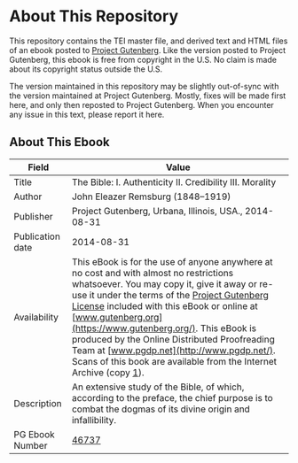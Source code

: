 # About This Repository

This repository contains the TEI master file, and derived text and HTML files of an ebook posted to [Project Gutenberg](https://www.gutenberg.org/). Like the version posted to Project Gutenberg, this ebook is free from copyright in the U.S. No claim is made about its copyright status outside the U.S.

The version maintained in this repository may be slightly out-of-sync with the version maintained at Project Gutenberg. Mostly, fixes will be made first here, and only then reposted to Project Gutenberg. When you encounter any issue in this text, please report it here.

## About This Ebook

| Field | Value |
| ----- | ----- |
| Title | The Bible: I. Authenticity II. Credibility III. Morality |
| Author | John Eleazer Remsburg (1848–1919) |
| Publisher | Project Gutenberg, Urbana, Illinois, USA., 2014-08-31 |
| Publication date | 2014-08-31 |
| Availability | This eBook is for the use of anyone anywhere at no cost and with almost no restrictions whatsoever. You may copy it, give it away or re-use it under the terms of the [Project Gutenberg License](https://www.gutenberg.org/license) included with this eBook or online at [www.gutenberg.org](https://www.gutenberg.org/). This eBook is produced by the Online Distributed Proofreading Team at [www.pgdp.net](http://www.pgdp.net/). Scans of this book are available from the Internet Archive (copy [1](https://archive.org/details/bibleiauthentici01rems)). |
| Description | An extensive study of the Bible, of which, according to the preface, the chief purpose is to combat the dogmas of its divine origin and infallibility. |
| PG Ebook Number | [46737](https://www.gutenberg.org/ebooks/46737) |
